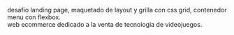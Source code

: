 desafio landing page, maquetado de layout y grilla con css grid, contenedor menu con flexbox.  
web ecommerce dedicado a la venta de tecnologia de videojuegos.